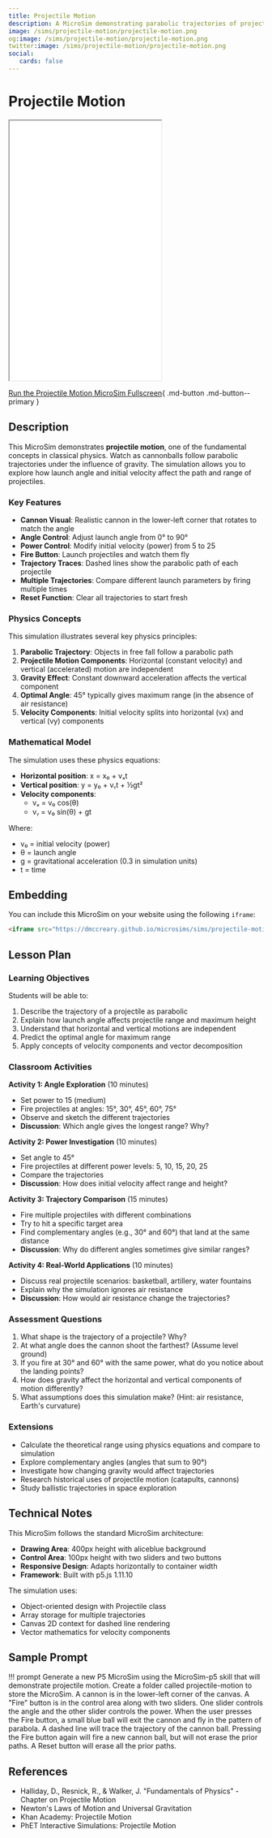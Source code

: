 ```yaml
---
title: Projectile Motion
description: A MicroSim demonstrating parabolic trajectories of projectiles with controls for launch angle and power.
image: /sims/projectile-motion/projectile-motion.png
og:image: /sims/projectile-motion/projectile-motion.png
twitter:image: /sims/projectile-motion/projectile-motion.png
social:
   cards: false
---
```


# Projectile Motion

<iframe src="main.html" height="512px" scrolling="no"></iframe>

[Run the Projectile Motion MicroSim Fullscreen](./main.html){ .md-button .md-button--primary }

## Description

This MicroSim demonstrates **projectile motion**, one of the fundamental concepts in classical physics. Watch as cannonballs follow parabolic trajectories under the influence of gravity. The simulation allows you to explore how launch angle and initial velocity affect the path and range of projectiles.

### Key Features

- **Cannon Visual**: Realistic cannon in the lower-left corner that rotates to match the angle
- **Angle Control**: Adjust launch angle from 0° to 90°
- **Power Control**: Modify initial velocity (power) from 5 to 25
- **Fire Button**: Launch projectiles and watch them fly
- **Trajectory Traces**: Dashed lines show the parabolic path of each projectile
- **Multiple Trajectories**: Compare different launch parameters by firing multiple times
- **Reset Function**: Clear all trajectories to start fresh

### Physics Concepts

This simulation illustrates several key physics principles:

1. **Parabolic Trajectory**: Objects in free fall follow a parabolic path
2. **Projectile Motion Components**: Horizontal (constant velocity) and vertical (accelerated) motion are independent
3. **Gravity Effect**: Constant downward acceleration affects the vertical component
4. **Optimal Angle**: 45° typically gives maximum range (in the absence of air resistance)
5. **Velocity Components**: Initial velocity splits into horizontal (vx) and vertical (vy) components

### Mathematical Model

The simulation uses these physics equations:

- **Horizontal position**: x = x₀ + vₓt
- **Vertical position**: y = y₀ + vᵧt + ½gt²
- **Velocity components**:
  - vₓ = v₀ cos(θ)
  - vᵧ = v₀ sin(θ) + gt

Where:
- v₀ = initial velocity (power)
- θ = launch angle
- g = gravitational acceleration (0.3 in simulation units)
- t = time

## Embedding

You can include this MicroSim on your website using the following `iframe`:

```html
<iframe src="https://dmccreary.github.io/microsims/sims/projectile-motion/main.html" height="512px" scrolling="no"></iframe>
```

## Lesson Plan

### Learning Objectives

Students will be able to:

1. Describe the trajectory of a projectile as parabolic
2. Explain how launch angle affects projectile range and maximum height
3. Understand that horizontal and vertical motions are independent
4. Predict the optimal angle for maximum range
5. Apply concepts of velocity components and vector decomposition

### Classroom Activities

**Activity 1: Angle Exploration** (10 minutes)
- Set power to 15 (medium)
- Fire projectiles at angles: 15°, 30°, 45°, 60°, 75°
- Observe and sketch the different trajectories
- **Discussion**: Which angle gives the longest range? Why?

**Activity 2: Power Investigation** (10 minutes)
- Set angle to 45°
- Fire projectiles at different power levels: 5, 10, 15, 20, 25
- Compare the trajectories
- **Discussion**: How does initial velocity affect range and height?

**Activity 3: Trajectory Comparison** (15 minutes)
- Fire multiple projectiles with different combinations
- Try to hit a specific target area
- Find complementary angles (e.g., 30° and 60°) that land at the same distance
- **Discussion**: Why do different angles sometimes give similar ranges?

**Activity 4: Real-World Applications** (10 minutes)
- Discuss real projectile scenarios: basketball, artillery, water fountains
- Explain why the simulation ignores air resistance
- **Discussion**: How would air resistance change the trajectories?

### Assessment Questions

1. What shape is the trajectory of a projectile? Why?
2. At what angle does the cannon shoot the farthest? (Assume level ground)
3. If you fire at 30° and 60° with the same power, what do you notice about the landing points?
4. How does gravity affect the horizontal and vertical components of motion differently?
5. What assumptions does this simulation make? (Hint: air resistance, Earth's curvature)

### Extensions

- Calculate the theoretical range using physics equations and compare to simulation
- Explore complementary angles (angles that sum to 90°)
- Investigate how changing gravity would affect trajectories
- Research historical uses of projectile motion (catapults, cannons)
- Study ballistic trajectories in space exploration

## Technical Notes

This MicroSim follows the standard MicroSim architecture:

- **Drawing Area**: 400px height with aliceblue background
- **Control Area**: 100px height with two sliders and two buttons
- **Responsive Design**: Adapts horizontally to container width
- **Framework**: Built with p5.js 1.11.10

The simulation uses:
- Object-oriented design with Projectile class
- Array storage for multiple trajectories
- Canvas 2D context for dashed line rendering
- Vector mathematics for velocity components

## Sample Prompt

!!! prompt
    Generate a new P5 MicroSim using the MicroSim-p5 skill that will demonstrate projectile motion.
    Create a folder called projectile-motion to store the MicroSim.
    A cannon is in the lower-left corner of the canvas.
    A "Fire" button is in the control area along with two sliders.
    One slider controls the angle and the other slider controls the power.
    When the user presses the Fire button, a small blue ball will exit the cannon and fly in the pattern of parabola.
    A dashed line will trace the trajectory of the cannon ball.
    Pressing the Fire button again will fire a new cannon ball, but will not erase the prior paths.
    A Reset button will erase all the prior paths.

## References

- Halliday, D., Resnick, R., & Walker, J. "Fundamentals of Physics" - Chapter on Projectile Motion
- Newton's Laws of Motion and Universal Gravitation
- Khan Academy: Projectile Motion
- PhET Interactive Simulations: Projectile Motion
